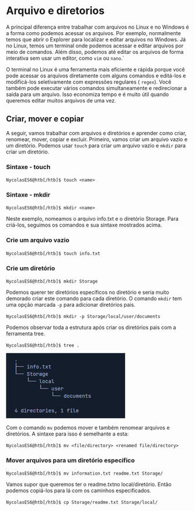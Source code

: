 # Arquivo e diretorios

A principal diferença entre trabalhar com arquivos no Linux e no Windows é a forma como podemos acessar os arquivos. Por exemplo, normalmente temos que abrir o Explorer para localizar e editar arquivos no Windows. Já no Linux, temos um terminal onde podemos acessar e editar arquivos por meio de comandos. Além disso, podemos até editar os arquivos de forma interativa sem usar um editor, como ``vim`` ou ``nano``.`

O terminal no Linux é uma ferramenta mais eficiente e rápida porque você pode acessar os arquivos diretamente com alguns comandos e editá-los e modificá-los seletivamente com expressões regulares ( ``regex``). Você também pode executar vários comandos simultaneamente e redirecionar a saída para um arquivo. Isso economiza tempo e é muito útil quando queremos editar muitos arquivos de uma vez.

## Criar, mover e copiar

A seguir, vamos trabalhar com arquivos e diretórios e aprender como criar, renomear, mover, copiar e excluir. Primeiro, vamos criar um arquivo vazio e um diretório. Podemos usar ``touch`` para criar um arquivo vazio e ``mkdir`` para criar um diretório.

### Sintaxe - touch

``NycolasES6@htb[/htb]$ touch <name>``

### Sintaxe - mkdir

``NycolasES6@htb[/htb]$ mkdir <name>``

Neste exemplo, nomeamos o arquivo info.txt e o diretório Storage. Para criá-los, seguimos os comandos e sua sintaxe mostrados acima.

### Crie um arquivo vazio

`NycolasES6@htb[/htb]$ touch info.txt`

### Crie um diretório

``NycolasES6@htb[/htb]$ mkdir Storage``

Podemos querer ter diretórios específicos no diretório e seria muito demorado criar este comando para cada diretório. O comando ``mkdir`` tem uma opção marcada ``-p`` para adicionar diretórios pais.

``NycolasES6@htb[/htb]$ mkdir -p Storage/local/user/documents``

Podemos observar toda a estrutura após criar os diretórios pais com a ferramenta tree.

``NycolasES6@htb[/htb]$ tree .``

![alt text](img/tree01.png)

Com o comando ``mv`` podemos mover e também renomear arquivos e diretórios. A sintaxe para isso é semelhante a esta:

``NycolasES6@htb[/htb]$ mv <file/directory> <renamed file/directory>``

### Mover arquivos para um diretório específico

``NycolasES6@htb[/htb]$ mv information.txt readme.txt Storage/``

Vamos supor que queremos ter o readme.txtno local/diretório. Então podemos copiá-los para lá com os caminhos especificados.

``NycolasES6@htb[/htb]$ cp Storage/readme.txt Storage/local/``


